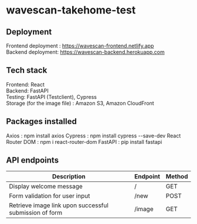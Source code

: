 # wavescan-takehome-test


## Deployment ##
Frontend deployment : https://wavescan-frontend.netlify.app <br />
Backend deployment: https://wavescan-backend.herokuapp.com <br />

## Tech stack ##
Frontend: React <br />
Backend: FastAPI <br />
Testing: FastAPI (Testclient), Cypress <br />
Storage (for the image file) : Amazon S3, Amazon CloudFront <br />

## Packages installed ##
Axios : npm install axios
Cypress : npm install cypress --save-dev
React Router DOM : npm i react-router-dom
FastAPI : pip install fastapi 

## API endpoints ##
| Description  | Endpoint | Method |
| ------------- | ------------- | ------------- | 
| Display welcome message  | /  | GET  |
| Form validation for user input  | /new  | POST  |
| Retrieve image link upon successful submission of form  | /image  | GET  |